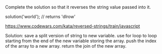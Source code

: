 Complete the solution so that it reverses the string value passed into it.

solution('world'); // returns 'dlrow'

https://www.codewars.com/kata/reversed-strings/train/javascript

Solution:
save a split version of string to new variable.
use for loop to loop starting from the end of the new variable storing the array.
push the index of the array to a new array.
return the join of the new array. 
